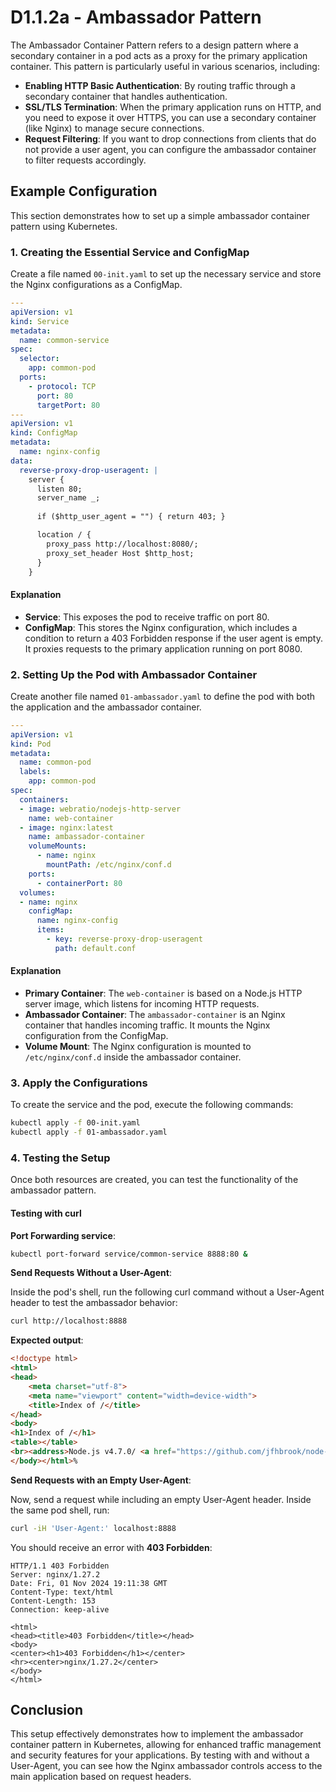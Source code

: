 # D1.1.2a - Ambassador Pattern

The Ambassador Container Pattern refers to a design pattern where a secondary container in a pod acts as a proxy for the primary application container. This pattern is particularly useful in various scenarios, including:

- **Enabling HTTP Basic Authentication**: By routing traffic through a secondary container that handles authentication.
- **SSL/TLS Termination**: When the primary application runs on HTTP, and you need to expose it over HTTPS, you can use a secondary container (like Nginx) to manage secure connections.
- **Request Filtering**: If you want to drop connections from clients that do not provide a user agent, you can configure the ambassador container to filter requests accordingly.

## Example Configuration

This section demonstrates how to set up a simple ambassador container pattern using Kubernetes.

### 1. Creating the Essential Service and ConfigMap

Create a file named `00-init.yaml` to set up the necessary service and store the Nginx configurations as a ConfigMap.

```yaml
---
apiVersion: v1
kind: Service
metadata:
  name: common-service
spec:
  selector:
    app: common-pod
  ports:
    - protocol: TCP
      port: 80
      targetPort: 80
---
apiVersion: v1
kind: ConfigMap
metadata:
  name: nginx-config
data:
  reverse-proxy-drop-useragent: |
    server {
      listen 80;
      server_name _;
      
      if ($http_user_agent = "") { return 403; }

      location / {
        proxy_pass http://localhost:8080/;
        proxy_set_header Host $http_host;
      }
    }
```

#### Explanation

- **Service**: This exposes the pod to receive traffic on port 80.
- **ConfigMap**: This stores the Nginx configuration, which includes a condition to return a 403 Forbidden response if the user agent is empty. It proxies requests to the primary application running on port 8080.

### 2. Setting Up the Pod with Ambassador Container

Create another file named `01-ambassador.yaml` to define the pod with both the application and the ambassador container.

```yaml
---
apiVersion: v1
kind: Pod
metadata:
  name: common-pod
  labels:
    app: common-pod
spec:
  containers:
  - image: webratio/nodejs-http-server
    name: web-container
  - image: nginx:latest
    name: ambassador-container
    volumeMounts:
      - name: nginx
        mountPath: /etc/nginx/conf.d
    ports:
      - containerPort: 80
  volumes:
  - name: nginx
    configMap:
      name: nginx-config
      items:
        - key: reverse-proxy-drop-useragent
          path: default.conf
```

#### Explanation

- **Primary Container**: The `web-container` is based on a Node.js HTTP server image, which listens for incoming HTTP requests.
- **Ambassador Container**: The `ambassador-container` is an Nginx container that handles incoming traffic. It mounts the Nginx configuration from the ConfigMap.
- **Volume Mount**: The Nginx configuration is mounted to `/etc/nginx/conf.d` inside the ambassador container.

### 3. Apply the Configurations

To create the service and the pod, execute the following commands:

```bash
kubectl apply -f 00-init.yaml
kubectl apply -f 01-ambassador.yaml
```

### 4. Testing the Setup

Once both resources are created, you can test the functionality of the ambassador pattern.

#### Testing with curl

**Port Forwarding service**:

```bash
kubectl port-forward service/common-service 8888:80 &
```

**Send Requests Without a User-Agent**: 

Inside the pod's shell, run the following curl command without a User-Agent header to test the ambassador behavior:

```bash
curl http://localhost:8888
```

**Expected output**:

```html
<!doctype html>
<html>
<head>
    <meta charset="utf-8">
    <meta name="viewport" content="width=device-width">
    <title>Index of /</title>
</head>
<body>
<h1>Index of /</h1>
<table></table>
<br><address>Node.js v4.7.0/ <a href="https://github.com/jfhbrook/node-ecstatic">ecstatic</a> server running @ localhost:8888</address>
</body></html>% 
```

**Send Requests with an Empty User-Agent**: 

Now, send a request while including an empty User-Agent header. Inside the same pod shell, run:

```bash
curl -iH 'User-Agent:' localhost:8888
```

You should receive an error with **403 Forbidden**:

```
HTTP/1.1 403 Forbidden
Server: nginx/1.27.2
Date: Fri, 01 Nov 2024 19:11:38 GMT
Content-Type: text/html
Content-Length: 153
Connection: keep-alive

<html>
<head><title>403 Forbidden</title></head>
<body>
<center><h1>403 Forbidden</h1></center>
<hr><center>nginx/1.27.2</center>
</body>
</html>
```

## Conclusion

This setup effectively demonstrates how to implement the ambassador container pattern in Kubernetes, allowing for enhanced traffic management and security features for your applications. By testing with and without a User-Agent, you can see how the Nginx ambassador controls access to the main application based on request headers.

